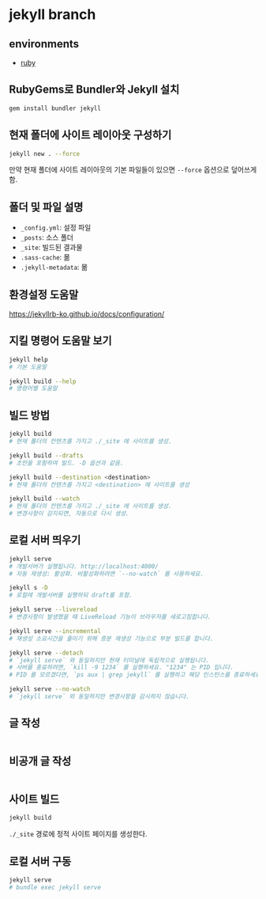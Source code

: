# jekyll branch

## environments
- [ruby](https://www.ruby-lang.org/ko/)

## RubyGems로 Bundler와 Jekyll 설치
```bash
gem install bundler jekyll
```

## 현재 폴더에 사이트 레이아웃 구성하기
```bash
jekyll new . --force
```
만약 현재 폴더에 사이트 레이아웃의 기본 파일들이 있으면 `--force` 옵션으로 덮어쓰게 함.

## 폴더 및 파일 설명
- `_config.yml`: 설정 파일
- `_posts`: 소스 폴더
- `_site`: 빌드된 결과물
- `.sass-cache`: 몲
- `.jekyll-metadata`: 몲

## 환경설정 도움말
https://jekyllrb-ko.github.io/docs/configuration/

## 지킬 명령어 도움말 보기
```bash
jekyll help
# 기본 도움말

jekyll build --help
# 명령어별 도움말
```

## 빌드 방법
```bash
jekyll build
# 현재 폴더의 컨텐츠를 가지고 ./_site 에 사이트를 생성.

jekyll build --drafts
# 초안을 포함하여 빌드. -D 옵션과 같음.

jekyll build --destination <destination>
# 현재 폴더의 컨텐츠를 가지고 <destination> 에 사이트를 생성

jekyll build --watch
# 현재 폴더의 컨텐츠를 가지고 ./_site 에 사이트를 생성.
# 변경사항이 감지되면, 자동으로 다시 생성.
```

## 로컬 서버 띄우기
```bash
jekyll serve
# 개발서버가 실행됩니다. http://localhost:4000/
# 자동 재생성: 활성화. 비활성화하려면 `--no-watch` 를 사용하세요.

jekyll s -D
# 로컬에 개발서버를 실행하되 draft를 포함.

jekyll serve --livereload
# 변경사항이 발생했을 때 LiveReload 기능이 브라우저를 새로고침합니다.

jekyll serve --incremental
# 재생성 소요시간을 줄이기 위해 증분 재생성 기능으로 부분 빌드를 합니다.

jekyll serve --detach
# `jekyll serve` 와 동일하지만 현재 터미널에 독립적으로 실행됩니다.
# 서버를 종료하려면, `kill -9 1234` 를 실행하세요. "1234" 는 PID 입니다.
# PID 를 모르겠다면, `ps aux | grep jekyll` 를 실행하고 해당 인스턴스를 종료하세요

jekyll serve --no-watch
# `jekyll serve` 와 동일하지만 변경사항을 감시하지 않습니다.
```

## 글 작성
```bash

```

## 비공개 글 작성
```bash

```

## 사이트 빌드
``` bash
jekyll build
```
`./_site` 경로에 정적 사이트 페이지를 생성한다.

## 로컬 서버 구동
```bash
jekyll serve
# bundle exec jekyll serve
```
